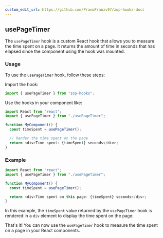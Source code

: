```yaml
---
custom_edit_url: https://github.com/PranuPranav97/zop-hooks-docs
---
```


## usePageTimer

The `usePageTimer` hook is a custom React hook that allows you to measure the time spent on a page. It returns the amount of time in seconds that has elapsed since the component using the hook was mounted.

### Usage

To use the `usePageTimer` hook, follow these steps:

Import the hook:

```typescript
import { usePageTimer } from "zop-hooks";
```

Use the hooks in your component like:

```typescript
import React from "react";
import { usePageTimer } from "./usePageTimer";

function MyComponent() {
  const timeSpent = usePageTimer();

  // Render the time spent on the page
  return <div>Time spent: {timeSpent} seconds</div>;
}
```

### Example

```typescript
import React from "react";
import { usePageTimer } from "./usePageTimer";

function MyComponent() {
  const timeSpent = usePageTimer();

  return <div>Time spent on this page: {timeSpent} seconds</div>;
}
```

In this example, the `timeSpent` value returned by the `usePageTimer` hook is rendered in a `div` element to display the time spent on the page.

That's it! You can now use the `usePageTimer` hook to measure the time spent on a page in your React components.
